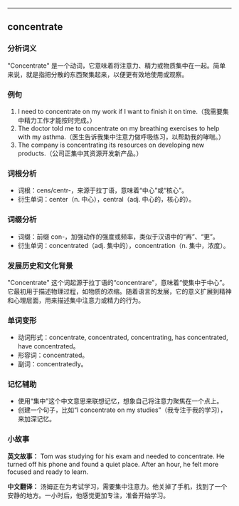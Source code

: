 
---------------
## concentrate
### 分析词义
"Concentrate" 是一个动词，它意味着将注意力、精力或物质集中在一起。简单来说，就是指把分散的东西聚集起来，以便更有效地使用或观察。

### 例句
1. I need to concentrate on my work if I want to finish it on time.（我需要集中精力工作才能按时完成。）
2. The doctor told me to concentrate on my breathing exercises to help with my asthma.（医生告诉我集中注意力做呼吸练习，以帮助我的哮喘。）
3. The company is concentrating its resources on developing new products.（公司正集中其资源开发新产品。）

### 词根分析
- 词根：cens/centr-，来源于拉丁语，意味着“中心”或“核心”。
- 衍生单词：center（n. 中心），central（adj. 中心的，核心的）。

### 词缀分析
- 词缀：前缀 con-，加强动作的强度或频率，类似于汉语中的“再”、“更”。
- 衍生单词：concentrated（adj. 集中的），concentration（n. 集中，浓度）。

### 发展历史和文化背景
"Concentrate" 这个词起源于拉丁语的“concentrare”，意味着“使集中于中心”。它最初用于描述物理过程，如物质的浓缩。随着语言的发展，它的意义扩展到精神和心理层面，用来描述集中注意力或精力的行为。

### 单词变形
- 动词形式：concentrate, concentrated, concentrating, has concentrated, have concentrated。
- 形容词：concentrated。
- 副词：concentratedly。

### 记忆辅助
- 使用“集中”这个中文意思来联想记忆，想象自己将注意力聚焦在一个点上。
- 创建一个句子，比如“I concentrate on my studies”（我专注于我的学习），来加深记忆。

### 小故事
**英文故事：**
Tom was studying for his exam and needed to concentrate. He turned off his phone and found a quiet place. After an hour, he felt more focused and ready to learn.

**中文翻译：**
汤姆正在为考试学习，需要集中注意力。他关掉了手机，找到了一个安静的地方。一小时后，他感觉更加专注，准备开始学习。

